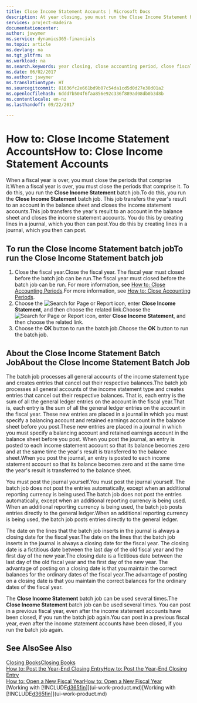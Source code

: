 ```yaml
---
title: Close Income Statement Accounts | Microsoft Docs
description: At year closing, you must run the Close Income Statement batch job to close the accounting periods that make up the fiscal year.
services: project-madeira
documentationcenter: 
author: jswymer
ms.service: dynamics365-financials
ms.topic: article
ms.devlang: na
ms.tgt_pltfrm: na
ms.workload: na
ms.search.keywords: year closing, close accounting period, close fiscal year, bank account detailed trial balance
ms.date: 06/02/2017
ms.author: jswymer
ms.translationtype: HT
ms.sourcegitcommit: 81636fc2e661bd9b07c54da1cd5d0d27e30d01a2
ms.openlocfilehash: 6ddd7b504f6faa856e92c336f889ad08db0b3d8b
ms.contentlocale: en-nz
ms.lasthandoff: 09/22/2017

---
```

# <a name="how-to-close-income-statement-accounts"></a><span data-ttu-id="4aebc-103">How to: Close Income Statement Accounts</span><span class="sxs-lookup"><span data-stu-id="4aebc-103">How to: Close Income Statement Accounts</span></span>
<span data-ttu-id="4aebc-104">When a fiscal year is over, you must close the periods that comprise it.</span><span class="sxs-lookup"><span data-stu-id="4aebc-104">When a fiscal year is over, you must close the periods that comprise it.</span></span> <span data-ttu-id="4aebc-105">To do this, you run the **Close Income Statement** batch job.</span><span class="sxs-lookup"><span data-stu-id="4aebc-105">To do this, you run the **Close Income Statement** batch job.</span></span> <span data-ttu-id="4aebc-106">This job transfers the year's result to an account in the balance sheet and closes the income statement accounts.</span><span class="sxs-lookup"><span data-stu-id="4aebc-106">This job transfers the year's result to an account in the balance sheet and closes the income statement accounts.</span></span> <span data-ttu-id="4aebc-107">You do this by creating lines in a journal, which you then can post.</span><span class="sxs-lookup"><span data-stu-id="4aebc-107">You do this by creating lines in a journal, which you then can post.</span></span>

## <a name="to-run-the-close-income-statement-batch-job"></a><span data-ttu-id="4aebc-108">To run the Close Income Statement batch job</span><span class="sxs-lookup"><span data-stu-id="4aebc-108">To run the Close Income Statement batch job</span></span>
1. <span data-ttu-id="4aebc-109">Close the fiscal year.</span><span class="sxs-lookup"><span data-stu-id="4aebc-109">Close the fiscal year.</span></span> <span data-ttu-id="4aebc-110">The fiscal year must closed before the batch job can be run.</span><span class="sxs-lookup"><span data-stu-id="4aebc-110">The fiscal year must closed before the batch job can be run.</span></span> <span data-ttu-id="4aebc-111">For more information, see [How to: Close Accounting Periods](year-close-account-periods.md).</span><span class="sxs-lookup"><span data-stu-id="4aebc-111">For more information, see [How to: Close Accounting Periods](year-close-account-periods.md).</span></span>
2. <span data-ttu-id="4aebc-112">Choose the ![Search for Page or Report](media/ui-search/search_small.png "Search for Page or Report icon") icon, enter **Close Income Statement**, and then choose the related link.</span><span class="sxs-lookup"><span data-stu-id="4aebc-112">Choose the ![Search for Page or Report](media/ui-search/search_small.png "Search for Page or Report icon") icon, enter **Close Income Statement**, and then choose the related link.</span></span>
3. <span data-ttu-id="4aebc-113">Choose the **OK** button to run the batch job.</span><span class="sxs-lookup"><span data-stu-id="4aebc-113">Choose the **OK** button to run the batch job.</span></span>

## <a name="about-the-close-income-statement-batch-job"></a><span data-ttu-id="4aebc-114">About the Close Income Statement Batch Job</span><span class="sxs-lookup"><span data-stu-id="4aebc-114">About the Close Income Statement Batch Job</span></span>
<span data-ttu-id="4aebc-115">The batch job processes all general accounts of the income statement type and creates entries that cancel out their respective balances.</span><span class="sxs-lookup"><span data-stu-id="4aebc-115">The batch job processes all general accounts of the income statement type and creates entries that cancel out their respective balances.</span></span> <span data-ttu-id="4aebc-116">That is, each entry is the sum of all the general ledger entries on the account in the fiscal year.</span><span class="sxs-lookup"><span data-stu-id="4aebc-116">That is, each entry is the sum of all the general ledger entries on the account in the fiscal year.</span></span> <span data-ttu-id="4aebc-117">These new entries are placed in a journal in which you must specify a balancing account and retained earnings account in the balance sheet before you post.</span><span class="sxs-lookup"><span data-stu-id="4aebc-117">These new entries are placed in a journal in which you must specify a balancing account and retained earnings account in the balance sheet before you post.</span></span> <span data-ttu-id="4aebc-118">When you post the journal, an entry is posted to each income statement account so that its balance becomes zero and at the same time the year's result is transferred to the balance sheet.</span><span class="sxs-lookup"><span data-stu-id="4aebc-118">When you post the journal, an entry is posted to each income statement account so that its balance becomes zero and at the same time the year's result is transferred to the balance sheet.</span></span>

<span data-ttu-id="4aebc-119">You must post the journal yourself.</span><span class="sxs-lookup"><span data-stu-id="4aebc-119">You must post the journal yourself.</span></span> <span data-ttu-id="4aebc-120">The batch job does not post the entries automatically, except when an additional reporting currency is being used.</span><span class="sxs-lookup"><span data-stu-id="4aebc-120">The batch job does not post the entries automatically, except when an additional reporting currency is being used.</span></span> <span data-ttu-id="4aebc-121">When an additional reporting currency is being used, the batch job posts entries directly to the general ledger.</span><span class="sxs-lookup"><span data-stu-id="4aebc-121">When an additional reporting currency is being used, the batch job posts entries directly to the general ledger.</span></span>

<span data-ttu-id="4aebc-122">The date on the lines that the batch job inserts in the journal is always a closing date for the fiscal year.</span><span class="sxs-lookup"><span data-stu-id="4aebc-122">The date on the lines that the batch job inserts in the journal is always a closing date for the fiscal year.</span></span> <span data-ttu-id="4aebc-123">The closing date is a fictitious date between the last day of the old fiscal year and the first day of the new year.</span><span class="sxs-lookup"><span data-stu-id="4aebc-123">The closing date is a fictitious date between the last day of the old fiscal year and the first day of the new year.</span></span> <span data-ttu-id="4aebc-124">The advantage of posting on a closing date is that you maintain the correct balances for the ordinary dates of the fiscal year.</span><span class="sxs-lookup"><span data-stu-id="4aebc-124">The advantage of posting on a closing date is that you maintain the correct balances for the ordinary dates of the fiscal year.</span></span>

<span data-ttu-id="4aebc-125">The **Close Income Statement** batch job can be used several times.</span><span class="sxs-lookup"><span data-stu-id="4aebc-125">The **Close Income Statement** batch job can be used several times.</span></span> <span data-ttu-id="4aebc-126">You can post in a previous fiscal year, even after the income statement accounts have been closed, if you run the batch job again.</span><span class="sxs-lookup"><span data-stu-id="4aebc-126">You can post in a previous fiscal year, even after the income statement accounts have been closed, if you run the batch job again.</span></span>

## <a name="see-also"></a><span data-ttu-id="4aebc-127">See Also</span><span class="sxs-lookup"><span data-stu-id="4aebc-127">See Also</span></span>
[<span data-ttu-id="4aebc-128">Closing Books</span><span class="sxs-lookup"><span data-stu-id="4aebc-128">Closing Books</span></span>](year-close-books.md)  
[<span data-ttu-id="4aebc-129">How to: Post the Year-End Closing Entry</span><span class="sxs-lookup"><span data-stu-id="4aebc-129">How to: Post the Year-End Closing Entry</span></span>](year-how-post-year-end-close-entry.md)  
[<span data-ttu-id="4aebc-130">How to: Open a New Fiscal Year</span><span class="sxs-lookup"><span data-stu-id="4aebc-130">How to: Open a New Fiscal Year</span></span>](finance-how-open-new-fiscal-year.md)  
<span data-ttu-id="4aebc-131">[Working with [!INCLUDE[d365fin](includes/d365fin_md.md)]](ui-work-product.md)</span><span class="sxs-lookup"><span data-stu-id="4aebc-131">[Working with [!INCLUDE[d365fin](includes/d365fin_md.md)]](ui-work-product.md)</span></span>

